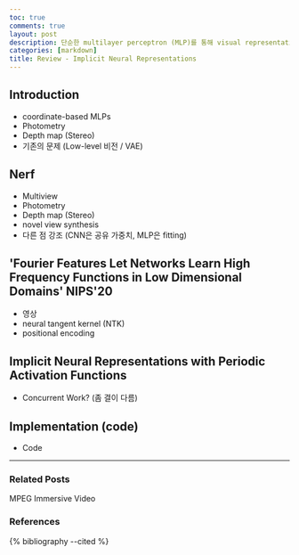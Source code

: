```yaml
---
toc: true
comments: true
layout: post
description: 단순한 multilayer perceptron (MLP)를 통해 visual representations를 근사하는 방법으로, 최근 여러 vision task에서 압도적인 성능으로 대표 방법이 되어가고 있는 'implicit neural representations' 계열의 대표 논문들에 대하여 서술한다.  
categories: [markdown]
title: Review - Implicit Neural Representations 
---
```



## Introduction
- coordinate-based MLPs
- Photometry
- Depth map (Stereo)
- 기존의 문제 (Low-level 비전 / VAE)


## Nerf
- Multiview
- Photometry
- Depth map (Stereo)
- novel view synthesis 
- 다른 점 강조 (CNN은 공유 가중치, MLP은 fitting)


## 'Fourier Features Let Networks Learn High Frequency Functions in Low Dimensional Domains' NIPS'20
- 영상
- neural tangent kernel (NTK)
- positional encoding

## Implicit Neural Representations with Periodic Activation Functions
- Concurrent Work? (좀 결이 다름)


## Implementation (code)
- Code


---
### Related Posts
MPEG Immersive Video


### References
{% bibliography --cited %}